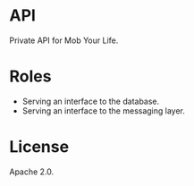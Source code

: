 # API
Private API for Mob Your Life.

# Roles
 * Serving an interface to the database.
 * Serving an interface to the messaging layer.

# License
Apache 2.0.
